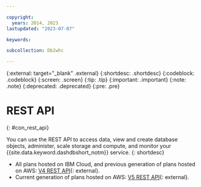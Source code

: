 ```yaml
---

copyright:
  years: 2014, 2023
lastupdated: "2023-07-07"

keywords:

subcollection: Db2whc

---
```


 
{:external: target="_blank" .external}
{:shortdesc: .shortdesc}
{:codeblock: .codeblock}
{:screen: .screen}
{:tip: .tip}
{:important: .important}
{:note: .note}
{:deprecated: .deprecated}
{:pre: .pre}

# REST API
{: #con_rest_api}

You can use the REST API to access data, view and create database objects, administer, scale storage and compute, and monitor your {{site.data.keyword.dashdbshort_notm}} service.
{: shortdesc}

- All plans hosted on IBM Cloud, and previous generation of plans hosted on AWS: [V4 REST API](https://cloud.ibm.com/apidocs/db2-warehouse-on-cloud/db2-warehouse-on-cloud-v4){: external}.
- Current generation of plans hosted on AWS: [V5 REST API](https://cloud.ibm.com/apidocs/db2-warehouse-on-cloud/db2-warehouse-on-cloud-v5){: external}.


